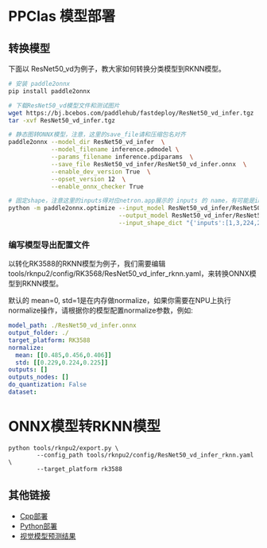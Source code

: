 # PPClas 模型部署

## 转换模型
下面以 ResNet50_vd为例子，教大家如何转换分类模型到RKNN模型。

```bash
# 安装 paddle2onnx
pip install paddle2onnx

# 下载ResNet50_vd模型文件和测试图片
wget https://bj.bcebos.com/paddlehub/fastdeploy/ResNet50_vd_infer.tgz
tar -xvf ResNet50_vd_infer.tgz

# 静态图转ONNX模型，注意，这里的save_file请和压缩包名对齐
paddle2onnx --model_dir ResNet50_vd_infer  \
            --model_filename inference.pdmodel \
            --params_filename inference.pdiparams  \
            --save_file ResNet50_vd_infer/ResNet50_vd_infer.onnx  \
            --enable_dev_version True  \
            --opset_version 12  \
            --enable_onnx_checker True

# 固定shape，注意这里的inputs得对应netron.app展示的 inputs 的 name，有可能是image 或者 x
python -m paddle2onnx.optimize --input_model ResNet50_vd_infer/ResNet50_vd_infer.onnx \
                               --output_model ResNet50_vd_infer/ResNet50_vd_infer.onnx \
                               --input_shape_dict "{'inputs':[1,3,224,224]}"
```                               

 ### 编写模型导出配置文件
以转化RK3588的RKNN模型为例子，我们需要编辑tools/rknpu2/config/RK3568/ResNet50_vd_infer_rknn.yaml，来转换ONNX模型到RKNN模型。                              

默认的 mean=0, std=1是在内存做normalize，如果你需要在NPU上执行normalize操作，请根据你的模型配置normalize参数，例如:
```yaml
model_path: ./ResNet50_vd_infer.onnx
output_folder: ./
target_platform: RK3588
normalize:
  mean: [[0.485,0.456,0.406]]
  std: [[0.229,0.224,0.225]]
outputs: []
outputs_nodes: []
do_quantization: False
dataset: 
```


# ONNX模型转RKNN模型
```shell
python tools/rknpu2/export.py \
        --config_path tools/rknpu2/config/ResNet50_vd_infer_rknn.yaml \
        --target_platform rk3588
```

## 其他链接
- [Cpp部署](./cpp)
- [Python部署](./python)
- [视觉模型预测结果](../../../../../docs/api/vision_results/)